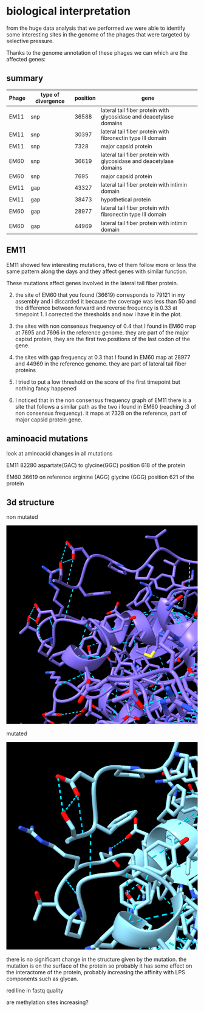# biological interpretation

from the huge data analysis that we performed we were able to identify some interesting sites in the genome of the phages that were targeted by selective pressure.

Thanks to the genome annotation of these phages we can which are the affected genes:

## summary

| Phage  | type of divergence | position | gene                                                                |
| ------ | ------------------ | -------- | ------------------------------------------------------------------- |
| EM11   | snp                | 36588    | lateral tail fiber protein with glycosidase and deacetylase domains |
| EM11   | snp                | 30397    | lateral tail fiber protein with fibronectin type III domain         |
| EM11   | snp                | 7328     | major capsid protein                                                |
| EM60   | snp                | 36619    | lateral tail fiber protein with glycosidase and deacetylase domains |
| EM60   | snp                | 7695     | major capsid protein                                                |
| EM11   | gap                | 43327    | lateral tail fiber protein with intimin domain                      |
| EM11   | gap                | 38473    | hypothetical protein                                                |
| EM60   | gap                | 28977    | lateral tail fiber protein with fibronectin type III domain         |
| EM60   | gap                | 44969    | lateral tail fiber protein with intimin domain                      |

## EM11

EM11 showed few interesting mutations, two of them follow more or less the same pattern along the days and they affect genes with similar function.

These mutations affect genes involved in the lateral tail fiber protein.



2. the site of EM60 that you found (36619) corresponds to 79121 in my assembly and i discarded it because the coverage was less than 50 and the difference between forward and reverse frequency is 0.33 at timepoint 1. I corrected the thresholds and now i have it in the plot.

3. the sites with non consensus frequency of 0.4 that I found in EM60 map at 7695 and 7696 in the reference genome. they are part of the major capisd protein, they are the first two positions of the last codon of the gene.

4. the sites with gap frequency at 0.3 that I found in EM60 map at 28977 and 44969 in the reference genome. they are part of lateral tail fiber proteins

5. I tried to put a low threshold on the score of the first timepoint but nothing fancy happened

6. I noticed that in the non consensus frequency graph of EM11 there is a site that follows a similar path as the two i found in EM60 (reaching .3 of non consensus frequency). it maps at 7328 on the reference, part of major capsid protein gene.

## aminoacid mutations 
look at aminoacid changes in all mutations 

EM11 82280 aspartate(GAC) to glycine(GGC)
position 618 of the protein

EM60 36619 on reference arginine (AGG) glycine (GGG)
position 621 of the protein

## 3d structure

non mutated

![Alt text](images/3dmodel.png)

mutated

![Alt text](images/mutated_3dmodel.png)

there is no significant change in the structure given by the mutation. the mutation is on the surface of the protein so probably it has some effect on the interactome of the protein, probably increasing the affinity with LPS components such as glycan.






red line in fastq quality

are methylation sites increasing?